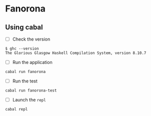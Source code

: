 # Fanorona

## Using cabal

- [ ] Check the version

```
$ ghc --version
The Glorious Glasgow Haskell Compilation System, version 8.10.7
```

- [ ] Run the application

```
cabal run fanorona
```

- [ ] Run the test

```
cabal run fanorona-test
```

- [ ] Launch the `repl`

```
cabal repl
```

